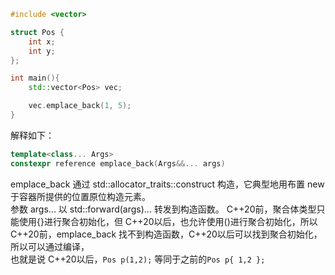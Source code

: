 ```c++
#include <vector>

struct Pos {
    int x;
    int y;
};

int main(){
    std::vector<Pos> vec;

    vec.emplace_back(1, 5);
}
```

解释如下：  

```c++
template<class... Args>
constexpr reference emplace_back(Args&&... args)
```

emplace_back 通过 std::allocator_traits::construct 构造，它典型地用布置 new 于容器所提供的位置原位构造元素。  
参数 args... 以 std::forward<Args>(args)... 转发到构造函数。
C++20前，聚合体类型只能使用{}进行聚合初始化，但 C++20以后，也允许使用()进行聚合初始化，所以 C++20前，emplace_back 找不到构造函数，C++20以后可以找到聚合初始化，所以可以通过编译，  
也就是说 C++20以后，`Pos p(1,2);` 等同于之前的`Pos p{ 1,2 };`
